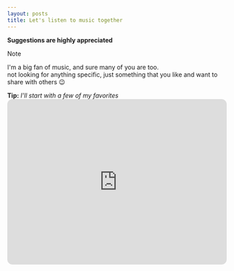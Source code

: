 ```yaml
---
layout: posts
title: Let's listen to music together
---
```


**Suggestions are highly appreciated**

> [!NOTE]
> I'm a big fan of music, and sure many of you are too.  
> not looking for anything specific, just something that you like and want to share with others 😉  


<div class="alert alert-block alert-info">
    <b>Tip:</b>
    <i>I'll start with a few of my favorites</i>
</div>

<iframe style="border-radius:12px"
    src="https://open.spotify.com/embed/playlist/2XfMB8PX7vbrAeo3oOL2JT?utm_source=generator" width="100%" height="380"
    frameBorder="0" allowfullscreen=""
    allow="autoplay; clipboard-write; encrypted-media; fullscreen; picture-in-picture" loading="lazy">
</iframe>

  